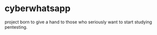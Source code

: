 # cyberwhatsapp
project born to give a hand to those who seriously want to start studying pentesting.
